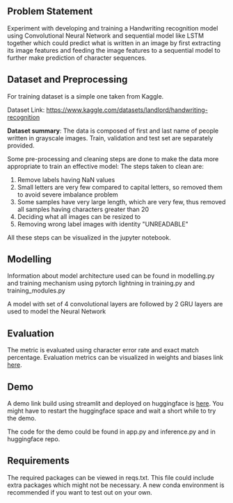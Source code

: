## Problem Statement
Experiment with developing and training a Handwriting recognition model using Convolutional
Neural Network and sequential model like LSTM together which could predict what is written in
an image by first extracting  its image features and feeding the image features to a sequential
model to further make prediction of character sequences.
## Dataset and Preprocessing
For training dataset is a simple one taken from Kaggle. 

Dataset Link: https://www.kaggle.com/datasets/landlord/handwriting-recognition

**Dataset summary**: 
The data is composed of first and last name of people written in grayscale images.
Train, validation and test set are separately provided.

Some pre-processing and cleaning steps are done to make the data more appropriate to train
an effective model:
The steps taken to clean are:
1. Remove labels having NaN values
2. Small letters are very few compared to capital letters, so removed them to avoid severe imbalance problem
3. Some samples have very large length, which are very few, thus removed all samples having characters greater than 20
4. Deciding what all images can be resized to
5. Removing wrong label images with identity "UNREADABLE"

All these steps can be visualized in the jupyter notebook.


## Modelling
Information about model architecture used can be found in modelling.py and training mechanism
using pytorch lightning in training.py and training_modules.py

A model with set of 4 convolutional layers are followed by 2 GRU layers are used to model the Neural Network

## Evaluation
The metric is evaluated using character error rate and exact match percentage.
Evaluation metrics can be visualized in weights and biases link [here](https://wandb.ai/nikhilsalodkar/handwriting_recognition_kaggle?workspace=user-nikhilsalodkar).

## Demo
A demo link build using streamlit and deployed on huggingface is [here](https://huggingface.co/spaces/niks-salodkar/Handwriting-Recog-Demo).
You might have to restart the huggingface space and wait a short while to try the demo.

The code for the demo could be found in app.py and inference.py and in huggingface repo.

## Requirements
The required packages can be viewed in reqs.txt. This file could include extra packages
which might not be necessary. A new conda environment is recommended if you want to
test out on your own.
